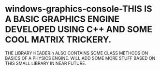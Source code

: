 # windows-graphics-console-THIS IS A BASIC GRAPHICS ENGINE DEVELOPED USING C++ AND SOME COOL MATRIX TRICKERY.
THE LIBRARY HEADER.h ALSO CONTAINS SOME CLASS METHODS ON BASICS OF A PHYSICS ENGINE.
WILL ADD SOME MORE STUFF BASED ON THIS SMALL LIBRARY IN NEAR FUTURE.

